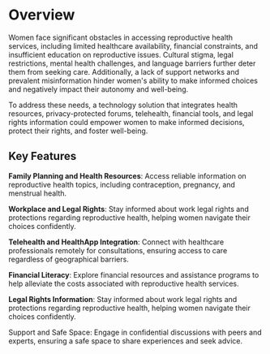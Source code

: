 # **Overview**
 
Women face significant obstacles in accessing reproductive health services, including limited healthcare availability, financial constraints, and insufficient education on reproductive issues. Cultural stigma, legal restrictions, mental health challenges, and language barriers further deter them from seeking care. Additionally, a lack of support networks and prevalent misinformation hinder women's ability to make informed choices and negatively impact their autonomy and well-being.

To address these needs, a technology solution that integrates health resources, privacy-protected forums, telehealth, financial tools, and legal rights information could empower women to make informed decisions, protect their rights, and foster well-being.

## **Key Features**

**Family Planning and Health Resources**: Access reliable information on reproductive health topics, including contraception, pregnancy, and menstrual health.

**Workplace and Legal Rights**:  Stay informed about work legal rights and protections regarding reproductive health, helping women navigate their choices confidently.

**Telehealth and HealthApp Integration**: Connect with healthcare professionals remotely for consultations, ensuring access to care regardless of geographical barriers.

**Financial Literacy**: Explore financial resources and assistance programs to help alleviate the costs associated with reproductive health services.

**Legal Rights Information**: Stay informed about work legal rights and protections regarding reproductive health, helping women navigate their choices confidently.

Support and Safe Space: Engage in confidential discussions with peers and experts, ensuring a safe space to share experiences and seek advice.

